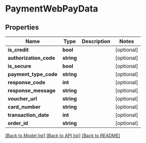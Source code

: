 # PaymentWebPayData

## Properties
Name | Type | Description | Notes
------------ | ------------- | ------------- | -------------
**is_credit** | **bool** |  | [optional] 
**authorization_code** | **string** |  | [optional] 
**is_secure** | **bool** |  | [optional] 
**payment_type_code** | **string** |  | [optional] 
**response_code** | **int** |  | [optional] 
**response_message** | **string** |  | [optional] 
**voucher_url** | **string** |  | [optional] 
**card_number** | **string** |  | [optional] 
**transaction_date** | **int** |  | [optional] 
**order_id** | **string** |  | [optional] 

[[Back to Model list]](../README.md#documentation-for-models) [[Back to API list]](../README.md#documentation-for-api-endpoints) [[Back to README]](../README.md)


